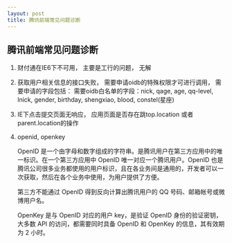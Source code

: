 ```yaml
---
layout: post
title: 腾讯前端常见问题诊断
---
```

    
## 腾讯前端常见问题诊断

1. 财付通在IE6下不可用， 主要是工行的问题， 无解

2. 获取用户相关信息的接口失败， 需要申请oidb的特殊权限才可进行调用， 需要申请的字段包括： 需要oidb白名单的字段：nick, qage, age, qq-level, lnick, gender, birthday, shengxiao, blood, constel(星座)

3. IE下点击提交页面无响应， 应用页面是否存在跳top.location 或者 parent.location的操作

4. openid, openkey

    OpenID 是一个由字母和数字组成的字符串。是腾讯用户在第三方应用中的唯一标识。在一个第三方应用中 OpenID 唯一对应一个腾讯用户。OpenID 也是腾讯公司很多业务都使用的用户标识，且在各业务间是通用的，开发者可以一次获取，然后在各个业务中使用，为用户提供了方便。

    第三方不能通过 OpenID 得到反向计算出腾讯用户的 QQ 号码、邮箱帐号或微博用户名。

    OpenKey 是与 OpenID 对应的用户 key，是验证 OpenID 身份的验证密钥，大多数 API 的访问，都需要同时具备 OpenID 和 OpenKey 的信息，其有效期为 2 小时。

